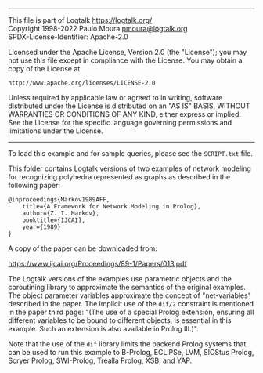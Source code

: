 ________________________________________________________________________

This file is part of Logtalk <https://logtalk.org/>  
Copyright 1998-2022 Paulo Moura <pmoura@logtalk.org>  
SPDX-License-Identifier: Apache-2.0

Licensed under the Apache License, Version 2.0 (the "License");
you may not use this file except in compliance with the License.
You may obtain a copy of the License at

    http://www.apache.org/licenses/LICENSE-2.0

Unless required by applicable law or agreed to in writing, software
distributed under the License is distributed on an "AS IS" BASIS,
WITHOUT WARRANTIES OR CONDITIONS OF ANY KIND, either express or implied.
See the License for the specific language governing permissions and
limitations under the License.
________________________________________________________________________


To load this example and for sample queries, please see the `SCRIPT.txt` file.

This folder contains Logtalk versions of two examples of network modeling
for recognizing polyhedra represented as graphs as described in the following
paper:

	@inproceedings{Markov1989AFF,
		title={A Framework for Network Modeling in Prolog},
		author={Z. I. Markov},
		booktitle={IJCAI},
		year={1989}
	}

A copy of the paper can be downloaded from:

https://www.ijcai.org/Proceedings/89-1/Papers/013.pdf

The Logtalk versions of the examples use parametric objects and the
coroutining library to approximate the semantics of the original examples.
The object parameter variables approximate the concept of "net-variables"
described in the paper. The implicit use of the `dif/2` constraint is
mentioned in the paper third page: "(The use of a special Prolog extension,
ensuring all different variables to be bound to different objects, is
essential in this example. Such an extension is also available in
Prolog III.)".

Note that the use of the `dif` library limits the backend Prolog systems
that can be used to run this example to B-Prolog, ECLiPSe, LVM, SICStus
Prolog, Scryer Prolog, SWI-Prolog, Trealla Prolog, XSB, and YAP.
